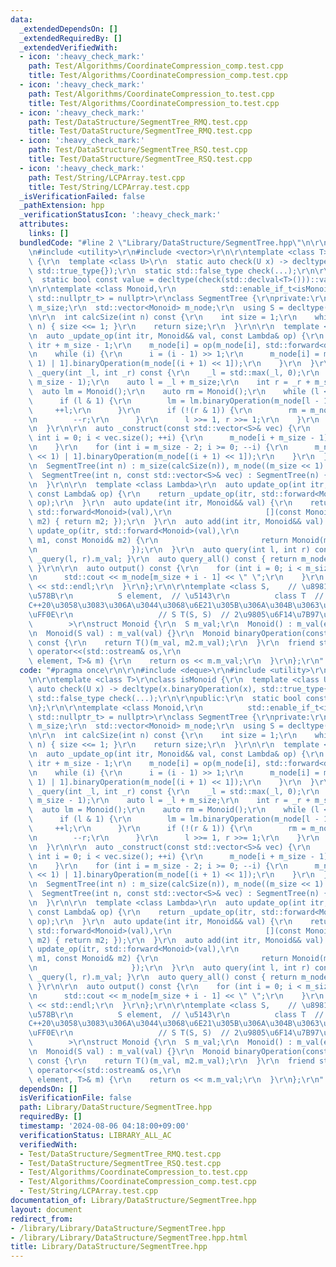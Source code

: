 ```yaml
---
data:
  _extendedDependsOn: []
  _extendedRequiredBy: []
  _extendedVerifiedWith:
  - icon: ':heavy_check_mark:'
    path: Test/Algorithms/CoordinateCompression_comp.test.cpp
    title: Test/Algorithms/CoordinateCompression_comp.test.cpp
  - icon: ':heavy_check_mark:'
    path: Test/Algorithms/CoordinateCompression_to.test.cpp
    title: Test/Algorithms/CoordinateCompression_to.test.cpp
  - icon: ':heavy_check_mark:'
    path: Test/DataStructure/SegmentTree_RMQ.test.cpp
    title: Test/DataStructure/SegmentTree_RMQ.test.cpp
  - icon: ':heavy_check_mark:'
    path: Test/DataStructure/SegmentTree_RSQ.test.cpp
    title: Test/DataStructure/SegmentTree_RSQ.test.cpp
  - icon: ':heavy_check_mark:'
    path: Test/String/LCPArray.test.cpp
    title: Test/String/LCPArray.test.cpp
  _isVerificationFailed: false
  _pathExtension: hpp
  _verificationStatusIcon: ':heavy_check_mark:'
  attributes:
    links: []
  bundledCode: "#line 2 \"Library/DataStructure/SegmentTree.hpp\"\n\r\n#include <deque>\r\
    \n#include <utility>\r\n#include <vector>\r\n\r\ntemplate <class T>\r\nclass isMonoid\
    \ {\r\n  template <class U>\r\n  static auto check(U x) -> decltype(x.binaryOperation(x),\
    \ std::true_type{});\r\n  static std::false_type check(...);\r\n\r\npublic:\r\n\
    \  static bool const value = decltype(check(std::declval<T>()))::value;\r\n};\r\
    \n\r\ntemplate <class Monoid,\r\n          std::enable_if_t<isMonoid<Monoid>::value,\
    \ std::nullptr_t> = nullptr>\r\nclass SegmentTree {\r\nprivate:\r\n  const int\
    \ m_size;\r\n  std::vector<Monoid> m_node;\r\n  using S = decltype(Monoid().m_val);\r\
    \n\r\n  int calcSize(int n) const {\r\n    int size = 1;\r\n    while (size <\
    \ n) { size <<= 1; }\r\n    return size;\r\n  }\r\n\r\n  template <class Lambda>\r\
    \n  auto _update_op(int itr, Monoid&& val, const Lambda& op) {\r\n    int i =\
    \ itr + m_size - 1;\r\n    m_node[i] = op(m_node[i], std::forward<decltype(val)>(val));\r\
    \n    while (i) {\r\n      i = (i - 1) >> 1;\r\n      m_node[i] = m_node[(i <<\
    \ 1) | 1].binaryOperation(m_node[(i + 1) << 1]);\r\n    }\r\n  }\r\n\r\n  auto\
    \ _query(int _l, int _r) const {\r\n    _l = std::max(_l, 0);\r\n    _r = std::min(_r,\
    \ m_size - 1);\r\n    auto l = _l + m_size;\r\n    int r = _r + m_size;\r\n  \
    \  auto lm = Monoid();\r\n    auto rm = Monoid();\r\n    while (l <= r) {\r\n\
    \      if (l & 1) {\r\n        lm = lm.binaryOperation(m_node[l - 1]);\r\n   \
    \     ++l;\r\n      }\r\n      if (!(r & 1)) {\r\n        rm = m_node[r - 1].binaryOperation(rm);\r\
    \n        --r;\r\n      }\r\n      l >>= 1, r >>= 1;\r\n    }\r\n    return lm.binaryOperation(rm);\r\
    \n  }\r\n\r\n  auto _construct(const std::vector<S>& vec) {\r\n    for (unsigned\
    \ int i = 0; i < vec.size(); ++i) {\r\n      m_node[i + m_size - 1] = Monoid(vec[i]);\r\
    \n    }\r\n    for (int i = m_size - 2; i >= 0; --i) {\r\n      m_node[i] = m_node[(i\
    \ << 1) | 1].binaryOperation(m_node[(i + 1) << 1]);\r\n    }\r\n  }\r\n\r\npublic:\r\
    \n  SegmentTree(int n) : m_size(calcSize(n)), m_node((m_size << 1) - 1) {}\r\n\
    \  SegmentTree(int n, const std::vector<S>& vec) : SegmentTree(n) {\r\n    _construct(vec);\r\
    \n  }\r\n\r\n  template <class Lambda>\r\n  auto update_op(int itr, Monoid&& val,\
    \ const Lambda& op) {\r\n    return _update_op(itr, std::forward<Monoid>(val),\
    \ op);\r\n  }\r\n  auto update(int itr, Monoid&& val) {\r\n    return update_op(itr,\
    \ std::forward<Monoid>(val),\r\n                     [](const Monoid&, const Monoid&\
    \ m2) { return m2; });\r\n  }\r\n  auto add(int itr, Monoid&& val) {\r\n    return\
    \ update_op(itr, std::forward<Monoid>(val),\r\n                     [](const Monoid&\
    \ m1, const Monoid& m2) {\r\n                       return Monoid(m1.m_val + m2.m_val);\r\
    \n                     });\r\n  }\r\n  auto query(int l, int r) const { return\
    \ _query(l, r).m_val; }\r\n  auto query_all() const { return m_node[0].m_val;\
    \ }\r\n\r\n  auto output() const {\r\n    for (int i = 0; i < m_size; ++i) {\r\
    \n      std::cout << m_node[m_size + i - 1] << \" \";\r\n    }\r\n    std::cout\
    \ << std::endl;\r\n  }\r\n};\r\n\r\ntemplate <class S,    // \u8981\u7D20\u306E\
    \u578B\r\n          S element,  // \u5143\r\n          class T  // lambda\u306F\
    C++20\u3058\u3083\u306A\u3044\u3068\u6E21\u305B\u306A\u304B\u3063\u305F\uFF0E\uFF0E\
    \uFF0E\r\n                   // S T(S, S)  // 2\u9805\u6F14\u7B97\u5B50\r\n  \
    \        >\r\nstruct Monoid {\r\n  S m_val;\r\n  Monoid() : m_val(element) {}\r\
    \n  Monoid(S val) : m_val(val) {}\r\n  Monoid binaryOperation(const Monoid& m2)\
    \ const {\r\n    return T()(m_val, m2.m_val);\r\n  }\r\n  friend std::ostream&\
    \ operator<<(std::ostream& os,\r\n                                  const Monoid<S,\
    \ element, T>& m) {\r\n    return os << m.m_val;\r\n  }\r\n};\r\n"
  code: "#pragma once\r\n\r\n#include <deque>\r\n#include <utility>\r\n#include <vector>\r\
    \n\r\ntemplate <class T>\r\nclass isMonoid {\r\n  template <class U>\r\n  static\
    \ auto check(U x) -> decltype(x.binaryOperation(x), std::true_type{});\r\n  static\
    \ std::false_type check(...);\r\n\r\npublic:\r\n  static bool const value = decltype(check(std::declval<T>()))::value;\r\
    \n};\r\n\r\ntemplate <class Monoid,\r\n          std::enable_if_t<isMonoid<Monoid>::value,\
    \ std::nullptr_t> = nullptr>\r\nclass SegmentTree {\r\nprivate:\r\n  const int\
    \ m_size;\r\n  std::vector<Monoid> m_node;\r\n  using S = decltype(Monoid().m_val);\r\
    \n\r\n  int calcSize(int n) const {\r\n    int size = 1;\r\n    while (size <\
    \ n) { size <<= 1; }\r\n    return size;\r\n  }\r\n\r\n  template <class Lambda>\r\
    \n  auto _update_op(int itr, Monoid&& val, const Lambda& op) {\r\n    int i =\
    \ itr + m_size - 1;\r\n    m_node[i] = op(m_node[i], std::forward<decltype(val)>(val));\r\
    \n    while (i) {\r\n      i = (i - 1) >> 1;\r\n      m_node[i] = m_node[(i <<\
    \ 1) | 1].binaryOperation(m_node[(i + 1) << 1]);\r\n    }\r\n  }\r\n\r\n  auto\
    \ _query(int _l, int _r) const {\r\n    _l = std::max(_l, 0);\r\n    _r = std::min(_r,\
    \ m_size - 1);\r\n    auto l = _l + m_size;\r\n    int r = _r + m_size;\r\n  \
    \  auto lm = Monoid();\r\n    auto rm = Monoid();\r\n    while (l <= r) {\r\n\
    \      if (l & 1) {\r\n        lm = lm.binaryOperation(m_node[l - 1]);\r\n   \
    \     ++l;\r\n      }\r\n      if (!(r & 1)) {\r\n        rm = m_node[r - 1].binaryOperation(rm);\r\
    \n        --r;\r\n      }\r\n      l >>= 1, r >>= 1;\r\n    }\r\n    return lm.binaryOperation(rm);\r\
    \n  }\r\n\r\n  auto _construct(const std::vector<S>& vec) {\r\n    for (unsigned\
    \ int i = 0; i < vec.size(); ++i) {\r\n      m_node[i + m_size - 1] = Monoid(vec[i]);\r\
    \n    }\r\n    for (int i = m_size - 2; i >= 0; --i) {\r\n      m_node[i] = m_node[(i\
    \ << 1) | 1].binaryOperation(m_node[(i + 1) << 1]);\r\n    }\r\n  }\r\n\r\npublic:\r\
    \n  SegmentTree(int n) : m_size(calcSize(n)), m_node((m_size << 1) - 1) {}\r\n\
    \  SegmentTree(int n, const std::vector<S>& vec) : SegmentTree(n) {\r\n    _construct(vec);\r\
    \n  }\r\n\r\n  template <class Lambda>\r\n  auto update_op(int itr, Monoid&& val,\
    \ const Lambda& op) {\r\n    return _update_op(itr, std::forward<Monoid>(val),\
    \ op);\r\n  }\r\n  auto update(int itr, Monoid&& val) {\r\n    return update_op(itr,\
    \ std::forward<Monoid>(val),\r\n                     [](const Monoid&, const Monoid&\
    \ m2) { return m2; });\r\n  }\r\n  auto add(int itr, Monoid&& val) {\r\n    return\
    \ update_op(itr, std::forward<Monoid>(val),\r\n                     [](const Monoid&\
    \ m1, const Monoid& m2) {\r\n                       return Monoid(m1.m_val + m2.m_val);\r\
    \n                     });\r\n  }\r\n  auto query(int l, int r) const { return\
    \ _query(l, r).m_val; }\r\n  auto query_all() const { return m_node[0].m_val;\
    \ }\r\n\r\n  auto output() const {\r\n    for (int i = 0; i < m_size; ++i) {\r\
    \n      std::cout << m_node[m_size + i - 1] << \" \";\r\n    }\r\n    std::cout\
    \ << std::endl;\r\n  }\r\n};\r\n\r\ntemplate <class S,    // \u8981\u7D20\u306E\
    \u578B\r\n          S element,  // \u5143\r\n          class T  // lambda\u306F\
    C++20\u3058\u3083\u306A\u3044\u3068\u6E21\u305B\u306A\u304B\u3063\u305F\uFF0E\uFF0E\
    \uFF0E\r\n                   // S T(S, S)  // 2\u9805\u6F14\u7B97\u5B50\r\n  \
    \        >\r\nstruct Monoid {\r\n  S m_val;\r\n  Monoid() : m_val(element) {}\r\
    \n  Monoid(S val) : m_val(val) {}\r\n  Monoid binaryOperation(const Monoid& m2)\
    \ const {\r\n    return T()(m_val, m2.m_val);\r\n  }\r\n  friend std::ostream&\
    \ operator<<(std::ostream& os,\r\n                                  const Monoid<S,\
    \ element, T>& m) {\r\n    return os << m.m_val;\r\n  }\r\n};\r\n"
  dependsOn: []
  isVerificationFile: false
  path: Library/DataStructure/SegmentTree.hpp
  requiredBy: []
  timestamp: '2024-08-06 04:18:00+09:00'
  verificationStatus: LIBRARY_ALL_AC
  verifiedWith:
  - Test/DataStructure/SegmentTree_RMQ.test.cpp
  - Test/DataStructure/SegmentTree_RSQ.test.cpp
  - Test/Algorithms/CoordinateCompression_to.test.cpp
  - Test/Algorithms/CoordinateCompression_comp.test.cpp
  - Test/String/LCPArray.test.cpp
documentation_of: Library/DataStructure/SegmentTree.hpp
layout: document
redirect_from:
- /library/Library/DataStructure/SegmentTree.hpp
- /library/Library/DataStructure/SegmentTree.hpp.html
title: Library/DataStructure/SegmentTree.hpp
---
```

